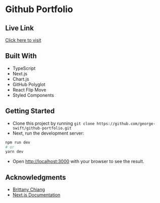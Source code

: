 # Github Portfolio
## Live Link
[Click here to visit](https://github-portfolio-nine.vercel.app/)

## Built With
- TypeScript
- Next.js
- Chart.js
- GitHub Polyglot
- React Flip Move
- Styled Components

## Getting Started
- Clone this project by running `git clone https://github.com/george-swift/github-portfolio.git`
- Next, run the development server:

```bash
npm run dev
# or
yarn dev
```

- Open [http://localhost:3000](http://localhost:3000) with your browser to see the result.

## Acknowledgments

- [Brittany Chiang](https://octoprofile.now.sh/)
- [Next.js Documentation](https://nextjs.org/docs)
